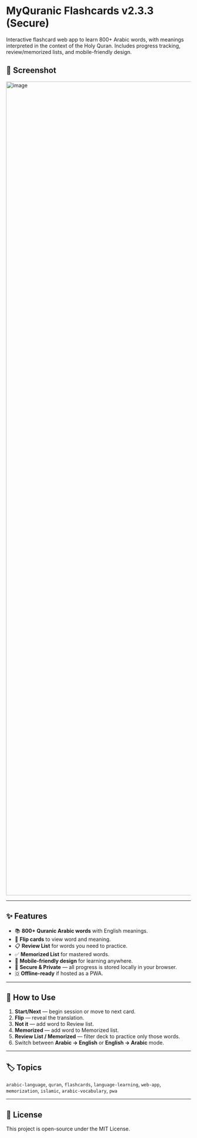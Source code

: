 # MyQuranic Flashcards v2.3.3 (Secure)

Interactive flashcard web app to learn 800+ Arabic words, with meanings interpreted in the context of the Holy Quran. Includes progress tracking, review/memorized lists, and mobile-friendly design.

## 📸 Screenshot
<img width="1284" height="2220" alt="image" src="https://github.com/user-attachments/assets/11ee1ba5-b893-4a1d-9acd-fc5c9e8b6141" />

---

## ✨ Features
- 📚 **800+ Quranic Arabic words** with English meanings.
- 🔄 **Flip cards** to view word and meaning.
- 📋 **Review List** for words you need to practice.
- ✅ **Memorized List** for mastered words.
- 📱 **Mobile-friendly design** for learning anywhere.
- 🔐 **Secure & Private** — all progress is stored locally in your browser.
- 🇴 **Offline-ready** if hosted as a PWA.

---

## 🚀 How to Use
1. **Start/Next** — begin session or move to next card.
2. **Flip** — reveal the translation.
3. **Not it** — add word to Review list.
4. **Memorized** — add word to Memorized list.
5. **Review List / Memorized** — filter deck to practice only those words.
6. Switch between **Arabic → English** or **English → Arabic** mode.

---

## 🏷 Topics
`arabic-language`, `quran`, `flashcards`, `language-learning`, `web-app`, `memorization`, `islamic`, `arabic-vocabulary`, `pwa`

---

## 📜 License
This project is open-source under the MIT License.

